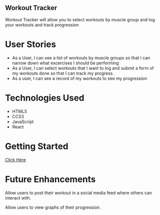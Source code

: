 ## Workout Tracker

Workout Tracker will allow you to select workouts by muscle group and log your workouts and track progression

# User Stories

- As a User, I can see a list of workouts by muscle groups so that I can narrow down what excercises I should be performing
- As a User, I can select workouts that I want to log and submit a form of my workouts done so that I can track my progress.
- As a user, I can see a record of my workouts to see my progression

# Technologies Used

- HTML5
- CCS3
- JavaScript
- React

# Getting Started

[Click Here](http://localhost:3000/)

# Future Enhancements

Allow users to post their workout in a social media feed where others can interact with.

Allow users to view graphs of their progression.
